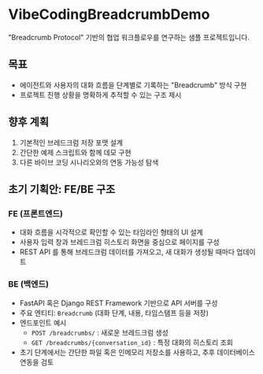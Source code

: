 # VibeCodingBreadcrumbDemo

"Breadcrumb Protocol" 기반의 협업 워크플로우를 연구하는 샘플 프로젝트입니다.

## 목표
- 에이전트와 사용자의 대화 흐름을 단계별로 기록하는 "Breadcrumb" 방식 구현
- 프로젝트 진행 상황을 명확하게 추적할 수 있는 구조 제시

## 향후 계획
1. 기본적인 브레드크럼 저장 포맷 설계
2. 간단한 예제 스크립트와 함께 데모 구현
3. 다른 바이브 코딩 시나리오와의 연동 가능성 탐색

## 초기 기획안: FE/BE 구조

### FE (프론트엔드)
- 대화 흐름을 시각적으로 확인할 수 있는 타임라인 형태의 UI 설계
- 사용자 입력 창과 브레드크럼 히스토리 화면을 중심으로 페이지를 구성
- REST API 를 통해 브레드크럼 데이터를 가져오고, 새 대화가 생성될 때마다 업데이트

### BE (백엔드)
- FastAPI 혹은 Django REST Framework 기반으로 API 서버를 구성
- 주요 엔티티: `Breadcrumb` (대화 단계, 내용, 타임스탬프 등을 저장)
- 엔드포인트 예시
  - `POST /breadcrumbs/` : 새로운 브레드크럼 생성
  - `GET /breadcrumbs/{conversation_id}` : 특정 대화의 히스토리 조회
- 초기 단계에서는 간단한 파일 혹은 인메모리 저장소를 사용하고, 추후 데이터베이스 연동을 검토

